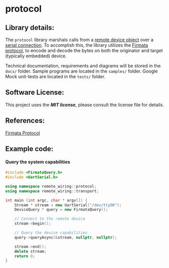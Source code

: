 protocol
==============

## Library details:

The `protocol` library marshals calls from a [remote device object](https://github.com/remote-wiring/wiring) over a [serial connection](https://github.com/remote-wiring/transport). To accomplish this, the library utilizes the [Firmata protocol](https://github.com/firmata/protocol/blob/master/protocol.md), to encode and decode the bytes on both the originator and target (typically embedded) device.

Technical documentation, requirements and diagrams will be stored in the `docs/` folder. Sample programs are located in the `samples/` folder. Google Mock unit-tests are located in the `tests/` folder.

## Software License:
This project uses the ***MIT license***, please consult the license file for details.

## References:
[Firmata Protocol](https://github.com/firmata/protocol/blob/master/protocol.md)

## Example code:

#### Query the system capabilities

```c++
#include <FirmataQuery.h>
#include <UartSerial.h>

using namespace remote_wiring::protocol;
using namespace remote_wiring::transport;

int main (int argc, char * argv[]) {
    Stream * stream = new UartSerial("/dev/ttyO0");
    DeviceQuery * query = new FirmataQuery();

    // Connect to the remote device
    stream->begin();

    // Query the device capabilities
    query->queryAsync(&stream, nullptr, nullptr);

    stream->end();
    delete stream;
    return 0;
}
```
